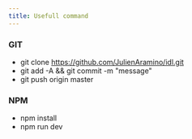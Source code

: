 ```yaml
---
title: Usefull command
---
```



### GIT
- git clone https://github.com/JulienAramino/idl.git
- git add -A && git commit -m "message"
- git push origin master

### NPM
- npm install
- npm run dev
